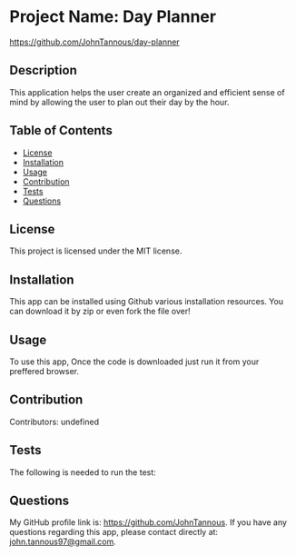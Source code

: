 # Project Name: Day Planner
https://github.com/JohnTannous/day-planner
## Description
This application helps the user create an organized and efficient sense of mind by allowing the user to plan out their day by the hour.
## Table of Contents
  
* [License](#license)
* [Installation](#installation)
* [Usage](#usage)
* [Contribution](#contribution)
* [Tests](#tests)
* [Questions](#questions)
  
## License
This project is licensed under the MIT license. 
  
## Installation
  This app can be installed using Github various installation resources. You can download it by zip or even fork the file over!
  
## Usage
  To use this app, Once the code is downloaded just run it from your preffered browser.
## Contribution
  ​Contributors: undefined
## Tests
  The following is needed to run the test: 
## Questions
  My GitHub profile link is: https://github.com/JohnTannous.
  If you have any questions regarding this app, please contact directly at: john.tannous97@gmail.com.
  